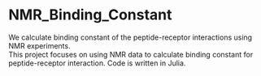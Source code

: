 # NMR_Binding_Constant
We calculate binding constant of the peptide-receptor interactions using NMR experiments.  
This project focuses on using NMR data to calculate binding constant for peptide-receptor interaction.
Code is written in Julia.
